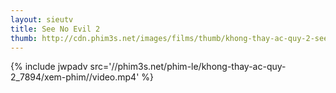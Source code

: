 ```yaml
---
layout: sieutv
title: See No Evil 2
thumb: http://cdn.phim3s.net/images/films/thumb/khong-thay-ac-quy-2-see-no-evil-2-2014.jpg
---
```

{% include jwpadv src='//phim3s.net/phim-le/khong-thay-ac-quy-2_7894/xem-phim//video.mp4' %}